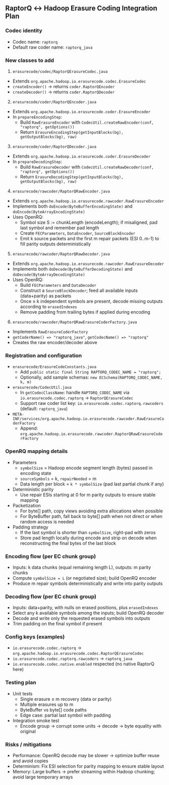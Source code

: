 ## RaptorQ ↔ Hadoop Erasure Coding Integration Plan

### Codec identity
- Codec name: `raptorq`
- Default raw coder name: `raptorq_java`

### New classes to add
1) `erasurecode/codec/RaptorQErasureCodec.java`
- Extends `org.apache.hadoop.io.erasurecode.codec.ErasureCodec`
- `createEncoder()` → returns `coder.RaptorQEncoder`
- `createDecoder()` → returns `coder.RaptorQDecoder`

2) `erasurecode/coder/RaptorQEncoder.java`
- Extends `org.apache.hadoop.io.erasurecode.coder.ErasureEncoder`
- In `prepareEncodingStep`:
  - Build `RawErasureEncoder` with `CodecUtil.createRawEncoder(conf, "raptorq", getOptions())`
  - Return `ErasureEncodingStep(getInputBlocks(bg), getOutputBlocks(bg), raw)`

3) `erasurecode/coder/RaptorQDecoder.java`
- Extends `org.apache.hadoop.io.erasurecode.coder.ErasureDecoder`
- In `prepareDecodingStep`:
  - Build `RawErasureDecoder` with `CodecUtil.createRawDecoder(conf, "raptorq", getOptions())`
  - Return `ErasureDecodingStep(getInputBlocks(bg), getOutputBlocks(bg), raw)`

4) `erasurecode/rawcoder/RaptorQRawEncoder.java`
- Extends `org.apache.hadoop.io.erasurecode.rawcoder.RawErasureEncoder`
- Implements both `doEncode(ByteBufferEncodingState)` and `doEncode(ByteArrayEncodingState)`
- Uses OpenRQ:
  - Symbol size S := chunkLength (encodeLength); if misaligned, pad last symbol and remember pad length
  - Create `FECParameters`, `DataEncoder`, `SourceBlockEncoder`
  - Emit k source packets and the first m repair packets (ESI 0..m-1) to fill parity outputs deterministically

5) `erasurecode/rawcoder/RaptorQRawDecoder.java`
- Extends `org.apache.hadoop.io.erasurecode.rawcoder.RawErasureDecoder`
- Implements both `doDecode(ByteBufferDecodingState)` and `doDecode(ByteArrayDecodingState)`
- Uses OpenRQ:
  - Build `FECParameters` and `DataDecoder`
  - Construct a `SourceBlockDecoder`; feed all available inputs (data+parity) as packets
  - Once ≥ k independent symbols are present, decode missing outputs according to `erasedIndexes`
  - Remove padding from trailing bytes if applied during encoding

6) `erasurecode/rawcoder/RaptorQRawErasureCoderFactory.java`
- Implements `RawErasureCoderFactory`
- `getCoderName() => "raptorq_java"`, `getCodecName() => "raptorq"`
- Creates the raw encoder/decoder above

### Registration and configuration
- `erasurecode/ErasureCodeConstants.java`
  - Add `public static final String RAPTORQ_CODEC_NAME = "raptorq";`
  - Optionally, add sample schemas: `new ECSchema(RAPTORQ_CODEC_NAME, k, m)`
- `erasurecode/CodecUtil.java`
  - In `getCodecClassName`: handle `RAPTORQ_CODEC_NAME` via `io.erasurecode.codec.raptorq` → `RaptorQErasureCodec`
  - Support raw coder list key: `io.erasurecode.codec.raptorq.rawcoders` (default: `raptorq_java`)
- `META-INF/services/org.apache.hadoop.io.erasurecode.rawcoder.RawErasureCoderFactory`
  - Append: `org.apache.hadoop.io.erasurecode.rawcoder.RaptorQRawErasureCoderFactory`

### OpenRQ mapping details
- Parameters
  - `symbolSize` = Hadoop encode segment length (bytes) passed in encoding state
  - `sourceSymbols` = k, `repairNeeded` = m
  - Data length per block = `k * symbolSize` (pad last partial chunk if any)
- Deterministic parity
  - Use repair ESIs starting at 0 for m parity outputs to ensure stable mapping
- Packetization
  - For byte[] path, copy views avoiding extra allocations when possible
  - For ByteBuffer path, fall back to byte[] path when not direct or when random access is needed
- Padding strategy
  - If the last symbol is shorter than `symbolSize`, right-pad with zeros
  - Store pad length locally during encode and strip on decode when reconstructing the final bytes of the last block

### Encoding flow (per EC chunk group)
- Inputs: k data chunks (equal remaining length L), outputs: m parity chunks
- Compute `symbolSize = L` (or negotiated size); build OpenRQ encoder
- Produce m repair symbols deterministically and write into parity outputs

### Decoding flow (per EC chunk group)
- Inputs: data+parity, with nulls on erased positions, plus `erasedIndexes`
- Select any k available symbols among the inputs; build OpenRQ decoder
- Decode and write only the requested erased symbols into outputs
- Trim padding on the final symbol if present

### Config keys (examples)
- `io.erasurecode.codec.raptorq` → `org.apache.hadoop.io.erasurecode.codec.RaptorQErasureCodec`
- `io.erasurecode.codec.raptorq.rawcoders` → `raptorq_java`
- `io.erasurecode.codec.native.enabled` respected (no native RaptorQ here)

### Testing plan
- Unit tests
  - Single erasure ≤ m recovery (data or parity)
  - Multiple erasures up to m
  - ByteBuffer vs byte[] code paths
  - Edge case: partial last symbol with padding
- Integration smoke test
  - Encode group → corrupt some units → decode → byte equality with original

### Risks / mitigations
- Performance: OpenRQ decode may be slower → optimize buffer reuse and avoid copies
- Determinism: Fix ESI selection for parity mapping to ensure stable layout
- Memory: Large buffers → prefer streaming within Hadoop chunking; avoid large temporary arrays
